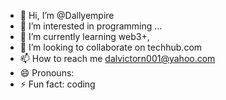 - 👋 Hi, I’m @Dallyempire
- 👀 I’m interested in programming ...
- 🌱 I’m currently learning web3+,
- 💞️ I’m looking to collaborate on techhub.com
- 📫 How to reach me dalvictorn001@yahoo.com
- 😄 Pronouns: 
- ⚡ Fun fact: coding

<!---
Dallyempire/Dallyempire is a ✨ special ✨ repository because its `README.md` (this file) appears on your GitHub profile.
You can click the Preview link to take a look at your changes.
--->

